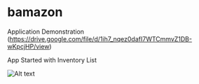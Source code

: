 # bamazon 

Application Demonstration (https://drive.google.com/file/d/1ih7_nqez0dafI7WTCmmvZ1DB-wKpcjHP/view)

App Started with Inventory List

![Alt text](/relative/path/to/mysql.png?raw=true "mysql")

